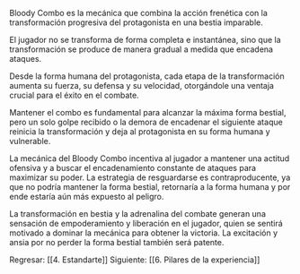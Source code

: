 
Bloody Combo es la mecánica que combina la acción frenética con la transformación progresiva del protagonista en una bestia imparable.

El jugador no se transforma de forma completa e instantánea, sino que la transformación se produce de manera gradual a medida que encadena ataques.

Desde la forma humana del protagonista, cada etapa de la transformación aumenta su fuerza, su defensa y su velocidad, otorgándole una ventaja crucial para el éxito en el combate.

Mantener el combo es fundamental para alcanzar la máxima forma bestial, pero un solo golpe recibido o la demora de encadenar el siguiente ataque reinicia la transformación y deja al protagonista en su forma humana y vulnerable.

La mecánica del Bloody Combo incentiva al jugador a mantener una actitud ofensiva y a buscar el encadenamiento constante de ataques para maximizar su poder. La estrategia de resguardarse es contraproducente, ya que no podría mantener la forma bestial, retornaría a la forma humana y por ende estaría aún más expuesto al peligro.

La transformación en bestia y la adrenalina del combate generan una sensación de empoderamiento y liberación en el jugador, quien se sentirá motivado a dominar la mecánica para obtener la victoria. La excitación y ansia por no perder la forma bestial también será patente.

Regresar: [[4. Estandarte]]
Siguiente: [[6. Pilares de la experiencia]]

